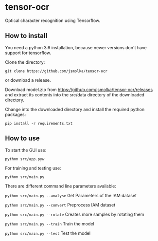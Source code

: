 # tensor-ocr

Optical character recognition using Tensorflow.

## How to install

You need a python 3.6 installation, because newer versions don't have support for tensorflow.

Clone the directory:

```git clone https://github.com/jsmolka/tensor-ocr```

or download a release.

Download model.zip from https://github.com/jsmolka/tensor-ocr/releases and extract its contents into the src/data directory of the downloaded directory.

Change into the downloaded directory and install the required python packages:

```pip install -r requirements.txt```


## How to use

To start the GUI use:

```python src/app.pyw```

For training and testing use: 

```python src/main.py```

There are different command line parameters available:

```python src/main.py --analyse``` Get Parameters of the IAM dataset

```python src/main.py --convert``` Preprocess IAM dataset

```python src/main.py --rotate``` Creates more samples by rotating them

```python src/main.py --train``` Train the model

```python src/main.py --test``` Test the model
